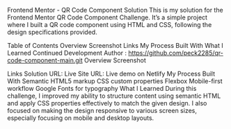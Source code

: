 Frontend Mentor - QR Code Component Solution
This is my solution for the Frontend Mentor QR Code Component Challenge. It’s a simple project where I built a QR code component using HTML and CSS, following the design specifications provided.

Table of Contents
Overview
Screenshot
Links
My Process
Built With
What I Learned
Continued Development
Author : https://github.com/peck2285/qr-code-component-main.git
Overview
Screenshot

Links
Solution URL: 
Live Site URL: Live demo on Netlify
My Process
Built With
Semantic HTML5 markup
CSS custom properties
Flexbox
Mobile-first workflow
Google Fonts for typography
What I Learned
During this challenge, I improved my ability to structure content using semantic HTML and apply CSS properties effectively to match the given design. I also focused on making the design responsive to various screen sizes, especially focusing on mobile and desktop layouts.